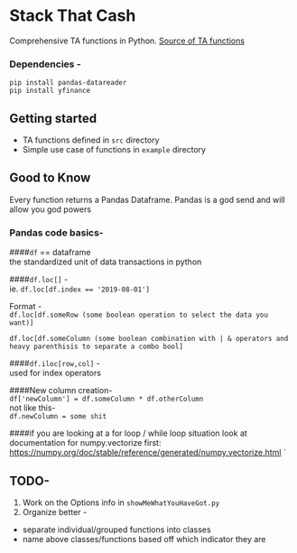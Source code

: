 # Stack That Cash
Comprehensive TA functions in Python. [Source of TA functions](https://www.tradingtechnologies.com/xtrader-help/x-study/technical-indicator-definitions/list-of-technical-indicators/)

### Dependencies - 
`pip install pandas-datareader`  
`pip install yfinance`

## Getting started
- TA functions defined in `src` directory
- Simple use case of functions in `example` directory

## Good to Know

Every function returns a Pandas Dataframe. Pandas is a god send and will allow you god powers

### Pandas code basics-

####`df` == dataframe  
the standardized unit of data transactions in python


####`df.loc[]` -  
ie. `df.loc[df.index == '2019-08-01']`  

Format -  
`df.loc[df.someRow (some boolean operation to select the data you want)]`  

`df.loc[df.someColumn (some boolean combination with | & operators and heavy parenthisis to separate a combo bool]`

####`df.iloc[row,col]` -    
used for index operators

####New column creation-  
`df['newColumn'] = df.someColumn * df.otherColumn`  
not like this-   
`df.newColumn = some shit`

####if you are looking at a for loop / while loop situation look at documentation for numpy.vectorize first: 
https://numpy.org/doc/stable/reference/generated/numpy.vectorize.html
`

## TODO-
1. Work on the Options info in `showMeWhatYouHaveGot.py`  
2. Organize better - 
- separate individual/grouped functions into classes
- name above classes/functions based off which indicator they are

